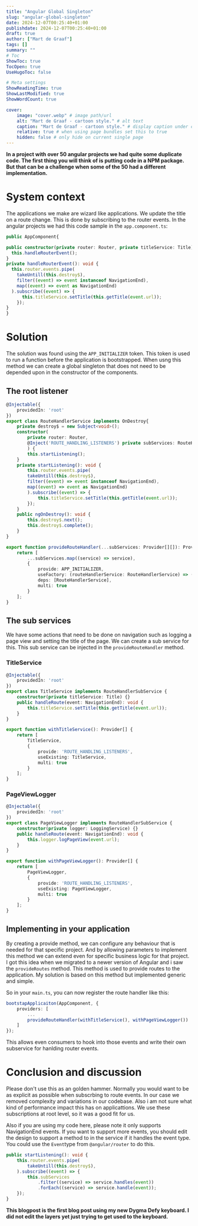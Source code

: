 ```yaml
---
title: "Angular Global Singleton"
slug: "angular-global-singleton"
date: 2024-12-07T00:25:40+01:00
publishdate: 2024-12-07T00:25:40+01:00
draft: true
author: ["Mart de Graaf"]
tags: []
summary: ""
# Toc
ShowToc: true
TocOpen: true
UseHugoToc: false

# Meta settings
ShowReadingTime: true
ShowLastModified: true
ShowWordCount: true

cover:
    image: "cover.webp" # image path/url
    alt: "Mart de Graaf - cartoon style." # alt text
    caption: "Mart de Graaf - cartoon style." # display caption under cover
    relative: true # when using page bundles set this to true
    hidden: false # only hide on current single page
---
```


__In a project with over 50 angular projects we had quite some duplicate code. The first thing you will think of is putting code in a NPM package. But that can be a challenge when some of the 50 had a different implementation.__

# System context

The applications we make are wizard like applications. We update the title on a route change. This is done by subscribing to the router events.
In the angular projects we had this code sample in the `app.component.ts`:

```ts {linenos=table}
public AppComponent{

public constructor(private router: Router, private titleService: Title) {
  this.handleRouterEvent();
}
private handleRouterEvent(): void {
  this.router.events.pipe(
    takeUntill(this.destroy$),
    filter((event) => event instanceof NavigationEnd),
    map((event) => event as NavigationEnd)
  ).subscribe((event) => {
      this.titleService.setTitle(this.getTitle(event.url));
    });
}
}
```

# Solution

The solution was found using the `APP_INITIALIZER` token. This token is used to run a function before the application is bootstrapped. When usng this method we can create a global singleton that does not need to be depended upon in the constructor of the components.

## The root listener

```ts {linenos=table}
@Injectable({
    providedIn: 'root'
})
export class RouteHandlerService implements OnDestroy{
    private destroy$ = new Subject<void>();
    constructor(
        private router: Router,
        @Inject('ROUTE_HANDLING_LISTENERS') private subServices: RouteHandlerSubService[]
        ) {
        this.startListening();
    }
    private startListening(): void {
        this.router.events.pipe(
        takeUntill(this.destroy$),
        filter((event) => event instanceof NavigationEnd),
        map((event) => event as NavigationEnd)
        ).subscribe((event) => {
            this.titleService.setTitle(this.getTitle(event.url));
        });
    }
    public ngOnDestroy(): void {
        this.destroy$.next();
        this.destroy$.complete();
    }
}

export function provideRouteHandler(...subServices: Provider[][]): Provider[] {
    return [
        ...subServices.map((service) => service),
        {
            provide: APP_INITIALIZER,
            useFactory: (routeHandlerService: RouteHandlerService) => () => routeHandlerService,
            deps: [RouteHandlerService],
            multi: true
        }
    ];
}
```

## The sub services

We have some actions that need to be done on navigation such as logging a page view and setting the title of the page. We can create a sub service for this. This sub service can be injected in the `provideRouteHandler` method.

### TitleService

```ts {linenos=table}
@Injectable({
    providedIn: 'root'
})
export class TitleService implements RouteHandlerSubService {
    constructor(private titleService: Title) {}
    public handleRoute(event: NavigationEnd): void {
        this.titleService.setTitle(this.getTitle(event.url));
    }
}

export function withTitleService(): Provider[] {
    return [
        TitleService,
        {
            provide: 'ROUTE_HANDLING_LISTENERS',
            useExisting: TitleService,
            multi: true
        }
    ];
}
```

### PageViewLogger

```ts {linenos=table}
@Injectable({
    providedIn: 'root'
})
export class PageViewLogger implements RouteHandlerSubService {
    constructor(private logger: LoggingService) {}
    public handleRoute(event: NavigationEnd): void {
        this.logger.logPageView(event.url);
    }
}

export function withPageViewLogger(): Provider[] {
    return [
        PageViewLogger,
        {
            provide: 'ROUTE_HANDLING_LISTENERS',
            useExisting: PageViewLogger,
            multi: true
        }
    ];
}
```

## Implementing in your application

By creating a provide method, we can configure any behaviour that is needed for that specific project. And by allowing parameters to implement this method we can extend even for specific business logic for that project. I got this idea when we migrated to a newer version of Angular and i saw the `provideRoutes` method. This method is used to provide routes to the application. My solution is based on this method but implemented generic and simple.

So in your `main.ts`, you can now register the route handler like this:

```ts {linenos=table}
bootstapApplicaiton(AppComponent, {
    providers: [
        ...
        provideRouteHandler(withTitleService(), withPageViewLogger())
    ]
});
```

This allows even consumers to hook into those events and write their own subservice for hanlding router events.

# Conclusion and discussion

Please don't use this as an golden hammer. Normally you would want to be as explicit as possible when subscrbing to route events. In our case we removed complexity and variations in our codebase. Also i am not sure what kind of performance impact this has on applicattions. We use these subscriptions at root level, so it was a good fit for us.

Also if you are using my code here, please note it only supports NavigationEnd events. If you want to support more events, you should edit the design to support a method to in the service if it handles the event type. You could use the `Event`type from `@angular/router` to do this. 

```ts
public startListening(): void {
    this.router.events.pipe(
        takeUntill(this.destroy$),
    ).subscribe((event) => {
        this.subServices
            .filter((service) => service.handles(event))
            .forEach((service) => service.handle(event));
    });
}
```

__This blogpost is the first blog post using my new Dygma Defy keyboard. I did not edit the layers yet just trying to get used to the keyboard.__
